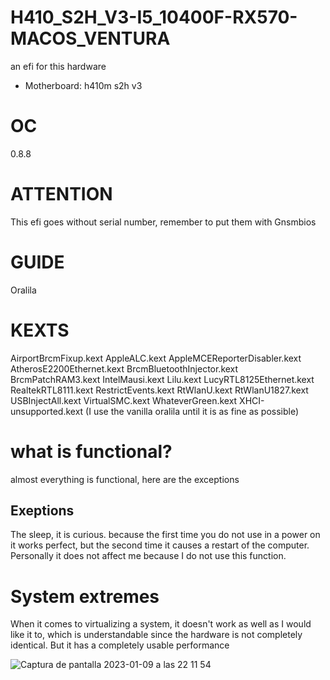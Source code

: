 # H410_S2H_V3-I5_10400F-RX570-MACOS_VENTURA
an efi for this hardware

* Motherboard: h410m s2h v3

# OC
0.8.8
# ATTENTION

This efi goes without serial number, remember to put them with Gnsmbios

# GUIDE
Oralila

# KEXTS
AirportBrcmFixup.kext
AppleALC.kext
AppleMCEReporterDisabler.kext
AtherosE2200Ethernet.kext
BrcmBluetoothInjector.kext
BrcmPatchRAM3.kext
IntelMausi.kext
Lilu.kext
LucyRTL8125Ethernet.kext
RealtekRTL8111.kext
RestrictEvents.kext
RtWlanU.kext
RtWlanU1827.kext
USBInjectAll.kext
VirtualSMC.kext
WhateverGreen.kext
XHCI-unsupported.kext
(I use the vanilla oralila until it is as fine as possible)

# what is functional?
almost everything is functional, here are the exceptions

## Exeptions
The sleep, it is curious. because the first time you do not use in a power on it works perfect, but the second time it causes a restart of the computer. Personally it does not affect me because I do not use this function.

# System extremes
When it comes to virtualizing a system, it doesn't work as well as I would like it to, which is understandable since the hardware is not completely identical. But it has a completely usable performance

![Captura de pantalla 2023-01-09 a las 22 11 54](https://user-images.githubusercontent.com/91882217/211588106-43098974-1521-4ffa-b34f-dbe1af809998.png)

